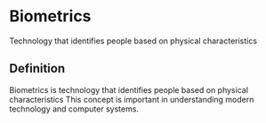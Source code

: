 # Biometrics

Technology that identifies people based on physical characteristics

## Definition
Biometrics is technology that identifies people based on physical characteristics This concept is important in understanding modern technology and computer systems.
